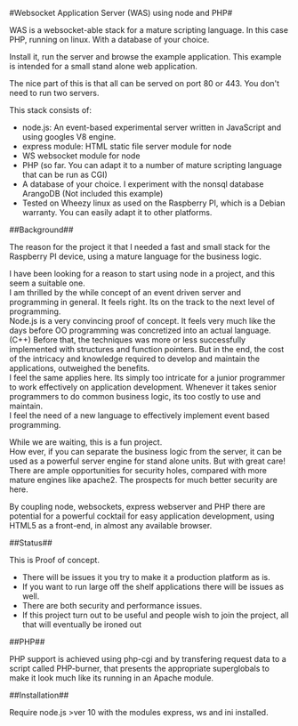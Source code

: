 #Websocket Application Server (WAS) using node and PHP#

WAS is a websocket-able stack for a mature scripting language.
In this case PHP, running on linux. With a database of your choice.

Install it, run the server and browse the example application.
This example is intended for a small stand alone web application. 

The nice part of this is that all can be served on  port 80 or 443. 
You don't need to run two servers.

This stack consists of:

* node.js: An event-based experimental server written in JavaScript and using googles V8 engine.
* express module: HTML static file server module for node
* WS websocket module for node
* PHP (so far. You can adapt it to a number of mature scripting language that can be run as CGI)
* A database of your choice. I experiment with the nonsql database ArangoDB (Not included this example)
*  Tested on Wheezy linux as used on the Raspberry PI, which is a Debian warranty. You can easily adapt it to other platforms. 

##Background##

The reason for the project it that I needed a fast and small stack for the Raspberry PI device, using a mature language for the business logic.  

I have been looking for a reason to start using node in a project, and this seem a suitable one.  
I am thrilled by the while concept of an event driven server and programming in general. It feels right. Its on the track to the next level of programming.  
Node.js is a very convincing proof of concept. It feels very much like the days before OO programming was concretized into an actual language. (C++) Before that, the techniques was more or less successfully implemented with structures and function pointers. But in the end, the cost of the intricacy and knowledge required to develop and maintain the applications, outweighed the benefits.  
I feel the same applies here. Its simply too intricate for a junior programmer to work effectively on application development. Whenever it takes senior programmers to do common business logic, its too costly to use and maintain.  
I feel the need of a new language to effectively implement event based programming.  

While we are waiting, this is a fun project.  
How ever, if you can separate the business logic from the server, it can be used as a powerful server engine for stand alone units. But with great care! There are ample opportunities for security holes, compared with more mature engines like apache2. The prospects for much better security are here.  

By coupling node, websockets, express webserver and PHP there are potential for a powerful cocktail for easy application development, using HTML5 as a front-end, in almost any available browser.  

##Status##

This is Proof of concept. 
* There will be issues it you try to make it a production platform as is.
* If you want to run large off the shelf applications there will be issues as well.
* There are both security and performance issues.
* If this project turn out to be useful and people wish to join the project, all that will    eventually be ironed out

##PHP##

PHP support is achieved using php-cgi and by transfering request data to a script called PHP-burner, that presents the appropriate superglobals to make it look much like its running in an Apache module.

##Installation##

Require node.js >ver 10  with the modules express, ws and ini installed.


